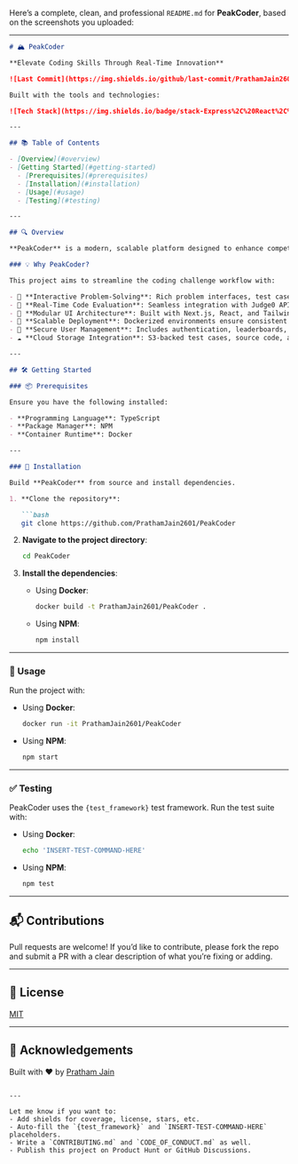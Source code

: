 Here’s a complete, clean, and professional `README.md` for **PeakCoder**, based on the screenshots you uploaded:

---

````markdown
# 🏔️ PeakCoder

**Elevate Coding Skills Through Real-Time Innovation**

![Last Commit](https://img.shields.io/github/last-commit/PrathamJain2601/PeakCoder) ![TypeScript](https://img.shields.io/badge/typescript-98.5%25-blue) ![Languages](https://img.shields.io/github/languages/count/PrathamJain2601/PeakCoder)

Built with the tools and technologies:

![Tech Stack](https://img.shields.io/badge/stack-Express%2C%20React%2C%20Docker%2C%20Prisma%2C%20Tailwind-informational)

---

## 📚 Table of Contents

- [Overview](#overview)
- [Getting Started](#getting-started)
  - [Prerequisites](#prerequisites)
  - [Installation](#installation)
  - [Usage](#usage)
  - [Testing](#testing)

---

## 🔍 Overview

**PeakCoder** is a modern, scalable platform designed to enhance competitive programming and problem-solving for developers. It integrates real-time code execution, detailed problem management, and user engagement features into a seamless web experience.

### 💡 Why PeakCoder?

This project aims to streamline the coding challenge workflow with:

- 🧩 **Interactive Problem-Solving**: Rich problem interfaces, test cases, and submission tracking.
- 🚀 **Real-Time Code Evaluation**: Seamless integration with Judge0 API for instant verdicts across multiple languages.
- 🧱 **Modular UI Architecture**: Built with Next.js, React, and Tailwind CSS for a responsive frontend.
- 🐳 **Scalable Deployment**: Dockerized environments ensure consistent setup across dev/prod.
- 🔐 **Secure User Management**: Includes authentication, leaderboards, and real-time comms.
- ☁️ **Cloud Storage Integration**: S3-backed test cases, source code, and execution results.

---

## 🛠️ Getting Started

### 📦 Prerequisites

Ensure you have the following installed:

- **Programming Language**: TypeScript
- **Package Manager**: NPM
- **Container Runtime**: Docker

---

### 🚀 Installation

Build **PeakCoder** from source and install dependencies.

1. **Clone the repository**:

   ```bash
   git clone https://github.com/PrathamJain2601/PeakCoder
````

2. **Navigate to the project directory**:

   ```bash
   cd PeakCoder
   ```

3. **Install the dependencies**:

   * Using **Docker**:

     ```bash
     docker build -t PrathamJain2601/PeakCoder .
     ```

   * Using **NPM**:

     ```bash
     npm install
     ```

---

### 📌 Usage

Run the project with:

* Using **Docker**:

  ```bash
  docker run -it PrathamJain2601/PeakCoder
  ```

* Using **NPM**:

  ```bash
  npm start
  ```

---

### ✅ Testing

PeakCoder uses the `{test_framework}` test framework. Run the test suite with:

* Using **Docker**:

  ```bash
  echo 'INSERT-TEST-COMMAND-HERE'
  ```

* Using **NPM**:

  ```bash
  npm test
  ```

---

## 📬 Contributions

Pull requests are welcome! If you’d like to contribute, please fork the repo and submit a PR with a clear description of what you’re fixing or adding.

---

## 📄 License

[MIT](LICENSE)

---

## 🙌 Acknowledgements

Built with ❤️ by [Pratham Jain](https://github.com/PrathamJain2601)

```

---

Let me know if you want to:
- Add shields for coverage, license, stars, etc.
- Auto-fill the `{test_framework}` and `INSERT-TEST-COMMAND-HERE` placeholders.
- Write a `CONTRIBUTING.md` and `CODE_OF_CONDUCT.md` as well.
- Publish this project on Product Hunt or GitHub Discussions.
```

